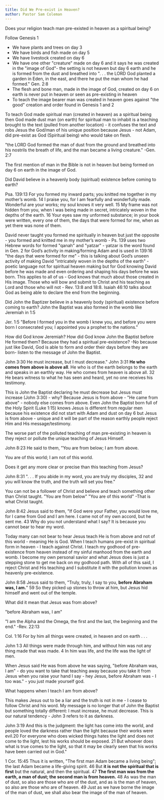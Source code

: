 ```yaml
---
title: Did We Pre-exist in Heaven?
author: Pastor Sam Coleman
---
```


Does your religion teach man pre-existed in heaven as a spiritual being?

Follow Genesis 1

* We have plants and trees on day 3
* We have birds and fish made on day 5
* We have livestock created on day 6
* We have one other "creature" made on day 6 and it says he was created in the "image of God"- the setting is not heaven but day 6 earth and he is formed from the dust and breathed into ". . . the LORD God planted a garden in Eden, in the east, and there he put the man whom he had formed." Gen. 2:8
* The flesh and bone man, made in the image of God, created on day 6 on earth is never put in heaven or seen as pre-existing in heaven
* To teach the image bearer man was created in heaven goes against "the good" creation and order found in Genesis 1 and 2

To teach God made spiritual man (created in heaven) as a spiritual being then God made dust man (on earth) for spiritual man to inhabit is a teaching brought to the text (pulled from another location) - it confuses the text and robs Jesus the God/man of his unique position because Jesus - not Adam, did pre-exist as God (Spiritual being) who would take on flesh.

"the LORD God formed the man of dust from the ground and breathed into his nostrils the breath of life, and the man became a living creature." -Gen. 2:7

The first mention of man in the Bible is not in heaven but being formed on day 6 on earth in the image of God.

Did David believe in a heavenly body (spiritual) existence before coming to earth?

Psa. 139:13 For you formed my inward parts; you knitted me together in my mother’s womb. 14 I praise you, for I am fearfully and wonderfully made. Wonderful are your works; my soul knows it very well. 15 My frame was not hidden from you, when I was being made in secret, intricately woven in the depths of the earth. 16 Your eyes saw my unformed substance; in your book were written, every one of them, the days that were formed for me, when as yet there was none of them.

David never taught you formed me spiritually in heaven but just the opposite - you formed and knitted me in my mother’s womb - Ps. 139 uses two Hebrew words for formed "qanah" and "yatzar" - yatzar is the word found in Gen. 2 for God’s activity in making/forming Adam and is used in 139:16 "the days that were formed for me" - this is talking about God’s unseen activity of making David "intricately woven in the depths of the earth" - poetic language not for spiritual heaven making but for God knowing David before he was made and even ordering and shaping his days before he was born. This applies to all of us - God knows that much about those created in His image. Those who will bow and submit to Christ and his teaching as Lord and those who will not - Rev. 13:8 and 18:8. Isaiah 46:10 talks about God as being able to declare the end from the beginning.

Did John the Baptizer believe in a heavenly body (spiritual) existence before coming to earth?
John the Baptist was also formed in the womb like Jeremiah in 1:5

Jer. 1:5 "Before I formed you in the womb I knew you, and before you were born I consecrated you; I appointed you a prophet to the nations."

How did God know Jeremiah? How did God know John the Baptist before He formed them? Because they had a spiritual pre-existence? -No because just like David, God is able to form and order their days before they are born- listen to the message of John the Baptist.

John 3:30 He must increase, but I must decrease."
John 3:31 **He who comes from above is above all**. He who is of the earth belongs to the earth and speaks in an earthly way. He who comes from heaven is above all. 32 He bears witness to what he has seen and heard, yet no one receives his testimony.

This is John the Baptist declaring he must decrease but Jesus must increase (John 3:30) - why? Because Jesus is from above - "He came from above" - nobody else comes from above. Even John the Baptist born full of the Holy Spirit (Luke 1:15) knows Jesus is different from regular men because his existence did not start with Adam and dust on day 6 but Jesus is from above - unique and it will be part of the reason earthly people reject Him and His message/testimony.

The worse part of the polluted teaching of man pre-existing in heaven is they reject or pollute the unique teaching of Jesus Himself.

John 8:23 He said to them, "You are from below; I am from above.

You are of this world; I am not of this world.

Does it get any more clear or precise than this teaching from Jesus?

John 8:31 ". . . If you abide in my word, you are truly my disciples, 32 and you will know the truth, and the truth will set you free."

You can not be a follower of Christ and believe and teach something other than Christ taught. "You are from below" "You are of this world" -That is what Christ taught.

John 8:42 Jesus said to them, "If God were your Father, you would love me, for I came from God and I am here. I came not of my own accord, but he sent me. 43 Why do you not understand what I say? It is because you cannot bear to hear my word.

Today many can not bear to hear Jesus teach He is from above and not of this world - meaning He is God. When I teach humans pre-exist in spiritual form in heaven - I teach against Christ. I teach my godhood of pre-existence from heaven instead of my sinful manhood from the earth and womb. I become my own personal savior and what Jesus does is just a stepping stone to get me back on my godhood path. With all of this said, I reject Christ and His teaching and I substitute it with the pollution known as heavenly pre-existence.

John 8:58 Jesus said to them, "Truly, truly, I say to you, **before Abraham was,
I am.**" 59 So they picked up stones to throw at him, but Jesus hid himself and went out of the temple.

What did it mean that Jesus was from above?

"before Abraham was, I am"

"I am the Alpha and the Omega, the first and the last, the beginning and the end." -Rev. 22:13

Col. 1:16 For by him all things were created, in heaven and on earth . . .

John 1:3 All things were made through him, and without him was not any thing made that was made. 4 In him was life, and the life was the light of men.

When Jesus said He was from above he was saying, "before Abraham was, I am" - do you want to take that teaching away because you take it from Jesus when you raise your hand I say - hey Jesus, before Abraham was - I too was." - you just made yourself god.

What happens when I teach I am from above?

This makes Jesus out to be a liar and the truth is not in me - I cease to follow Christ and his word. My message is no longer that of John the Baptist but something totally different: I must increase, he must decrease. This is our natural tendency - John 3 refers to it as darkness.

John 3:19 And this is the judgment: the light has come into the world, and people loved the darkness rather than the light because their works were evil.20 For everyone who does wicked things hates the light and does not come to the light, lest his works should be exposed. 21 But whoever does what is true comes to the light, so that it may be clearly seen that his works have been carried out in God."

1 Cor. 15:45 Thus it is written, "The first man Adam became a living being"; the last Adam became a life-giving spirit. 46 But **it is not the spiritual that is first** but the natural, and then the spiritual. 47 **The first man was from the earth, a man of dust; the second man is from heaven.** 48 As was the man of dust, so also are those who are of the dust, and as is the man of heaven, so also are those who are of heaven. 49 Just as we have borne the image of the man of dust, we shall also bear the image of the man of heaven.
